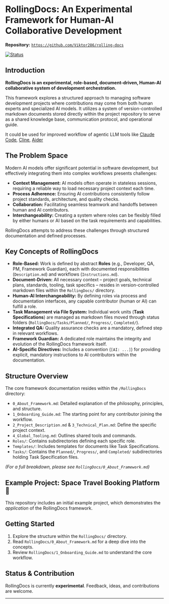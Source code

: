 # RollingDocs: An Experimental Framework for Human-AI Collaborative Development

**Repository:** [`https://github.com/Viktor286/rolling-docs`](https://github.com/Viktor286/rolling-docs)

[![Status](https://img.shields.io/badge/status-experimental-orange)](https://github.com/Viktor286/rolling-docs)

## Introduction

**RollingDocs is an experimental, role-based, document-driven, Human-AI collaborative system of development orchestration.**

This framework explores a structured approach to managing software development projects where contributions may come from both human experts and specialized AI models. It utilizes a system of version-controlled markdown documents stored directly within the project repository to serve as a shared knowledge base, communication protocol, and operational guide.

It could be used for improved workflow of agentic LLM tools like [Claude Code](https://docs.anthropic.com/en/docs/agents-and-tools/claude-code/overview), [Cline](https://cline.bot/), [Aider](https://aider.chat/)

## The Problem Space

Modern AI models offer significant potential in software development, but effectively integrating them into complex workflows presents challenges:

* **Context Management:** AI models often operate in stateless sessions, requiring a reliable way to load necessary project context each time.
* **Process Adherence:** Ensuring AI contributions consistently follow project standards, architecture, and quality checks.
* **Collaboration:** Facilitating seamless teamwork and handoffs between human and AI contributors.
* **Interchangeability:** Creating a system where roles can be flexibly filled by either humans or AI based on the task requirements and capabilities.

RollingDocs attempts to address these challenges through structured documentation and defined processes.

## Key Concepts of RollingDocs

* **Role-Based:** Work is defined by abstract **Roles** (e.g., Developer, QA, PM, Framework Guardian), each with documented responsibilities (`Description.md`) and workflows (`Instructions.md`).
* **Document-Driven:** All necessary context – project goals, technical plans, standards, tooling, task specifics – resides in version-controlled markdown files within the `RollingDocs/` directory.
* **Human-AI Interchangeability:** By defining roles via process and documentation interfaces, any capable contributor (human or AI) can fulfill a role.
* **Task Management via File System:** Individual work units (**Task Specifications**) are managed as markdown files moved through status folders (`RollingDocs/Tasks/Planned/`, `Progress/`, `Completed/`).
* **Integrated QA:** Quality assurance checks are a mandatory, defined step in relevant workflows.
* **Framework Guardian:** A dedicated role maintains the integrity and evolution of the RollingDocs framework itself.
* **AI-Specific Directives:** Includes a convention (`[AI: ...]`) for providing explicit, mandatory instructions to AI contributors within the documentation.

## Structure Overview

The core framework documentation resides within the `/RollingDocs` directory:

* `0_About_Framework.md`: Detailed explanation of the philosophy, principles, and structure.
* `1_Onboarding_Guide.md`: The starting point for any contributor joining the workflow.
* `2_Project_Description.md` & `3_Technical_Plan.md`: Define the specific project context.
* `4_Global_Tooling.md`: Outlines shared tools and commands.
* `Roles/`: Contains subdirectories defining each specific role.
* `Templates/`: Includes templates for documents like Task Specifications.
* `Tasks/`: Contains the `Planned/`, `Progress/`, and `Completed/` subdirectories holding Task Specification files.

*(For a full breakdown, please see `RollingDocs/0_About_Framework.md`)*

## Example Project: Space Travel Booking Platform 🚀

This repository includes an initial example project, which demonstrates the *application* of the RollingDocs framework.

## Getting Started

1.  Explore the structure within the `RollingDocs/` directory.
2.  Read `RollingDocs/0_About_Framework.md` for a deep dive into the concepts.
3.  Review `RollingDocs/1_Onboarding_Guide.md` to understand the core workflow.

## Status & Contribution

RollingDocs is currently **experimental**. Feedback, ideas, and contributions are welcome.

---
